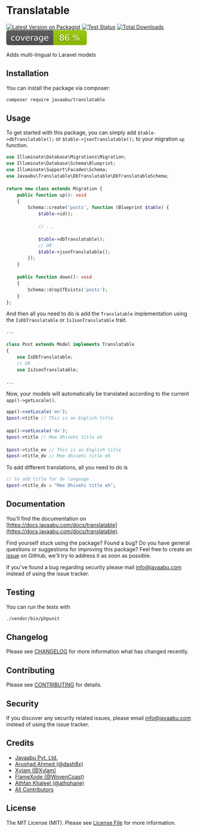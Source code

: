 # Translatable

[![Latest Version on Packagist](https://img.shields.io/packagist/v/javaabu/translatable.svg?style=flat-square)](https://packagist.org/packages/javaabu/translatable)
[![Test Status](../../actions/workflows/run-tests.yml/badge.svg)](../../actions/workflows/run-tests.yml)
[![Total Downloads](https://img.shields.io/packagist/dt/javaabu/translatable.svg?style=flat-square)](https://packagist.org/packages/javaabu/translatable)
![Code Coverage](./.github/coverage.svg)


Adds multi-lingual to Laravel models

## Installation

You can install the package via composer:

```bash
composer require javaabu/translatable
```

## Usage

To get started with this package, you can simply add `$table->dbTranslatable();` or `$table->jsonTranslatable();` to your migration `up` function.

```php
use Illuminate\Database\Migrations\Migration;
use Illuminate\Database\Schema\Blueprint;
use Illuminate\Support\Facades\Schema;
use Javaabu\Translatable\DbTranslatable\DbTranslatableSchema;

return new class extends Migration {
    public function up(): void
    {
        Schema::create('posts', function (Blueprint $table) {
            $table->id();

            // ...

            $table->dbTranslatable();
            // OR
            $table->jsonTranslatable();
        });
    }

    public function down(): void
    {
        Schema::dropIfExists('posts');
    }
};
```

And then all you need to do is add the `Translatable` implementation using the `IsDbTranslatable` or `IsJsonTranslatable` trait.

```php
...

class Post extends Model implements Translatable
{
    use IsDbTranslatable;
    // OR
    use IsJsonTranslatable;

...
```

Now, your models will automatically be translated according to the current `app()->getLocale()`.

```php
app()->setLocale('en');
$post->title // This is an English title

app()->setLocale('dv');
$post->title // Mee dhivehi title eh

$post->title_en // This is an English title
$post->title_dv // Mee dhivehi title eh
```

To add different translations, all you need to do is

```php
// to add title for dv language
$post->title_dv = "Mee Dhivehi title eh";
```

## Documentation

You'll find the documentation on [https://docs.javaabu.com/docs/translatable](https://docs.javaabu.com/docs/translatable).

Find yourself stuck using the package? Found a bug? Do you have general questions or suggestions for improving this package? Feel free to create an [issue](../../issues) on GitHub, we'll try to address it as soon as possible.

If you've found a bug regarding security please mail [info@javaabu.com](mailto:info@javaabu.com) instead of using the issue tracker.


## Testing

You can run the tests with

``` bash
./vendor/bin/phpunit
```

## Changelog

Please see [CHANGELOG](CHANGELOG.md) for more information what has changed recently.

## Contributing

Please see [CONTRIBUTING](CONTRIBUTING.md) for details.

## Security

If you discover any security related issues, please email [info@javaabu.com](mailto:info@javaabu.com) instead of using the issue tracker.

## Credits

- [Javaabu Pvt. Ltd.](https://github.com/javaabu)
- [Arushad Ahmed (@dash8x)](http://arushad.com)
- [Xylam (@Xylam)](https://github.com/Xylam)
- [FlameXode (@WovenCoast)](https://github.com/WovenCoast)
- [Athfan Khaleel (@athphane)](https://athfan.com)
- [All Contributors](../../contributors)

## License

The MIT License (MIT). Please see [License File](LICENSE.md) for more information.
